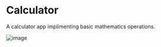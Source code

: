 # Calculator
A calculator app implimenting basic mathematics operations.









![image](https://github.com/codegrann/Calculator/assets/94289940/3ba9f1c6-5453-44fd-baea-9aa36ba9ca71)
